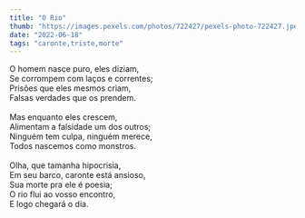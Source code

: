 ```yaml
---
title: "O Rio"
thumb: "https://images.pexels.com/photos/722427/pexels-photo-722427.jpeg"
date: "2022-06-18"
tags: "caronte,triste,morte"
---
```

O homem nasce puro, eles diziam,  
Se corrompem com laços e correntes;  
Prisões que eles mesmos criam,  
Falsas verdades que os prendem.  
<br />
Mas enquanto eles crescem,  
Alimentam a falsidade um dos outros;  
Ninguém tem culpa, ninguém merece,  
Todos nascemos como monstros.  
<br />
Olha, que tamanha hipocrisia,  
Em seu barco, caronte está ansioso,  
Sua morte pra ele é poesia;  
O rio flui ao vosso encontro,  
E logo chegará o dia.  